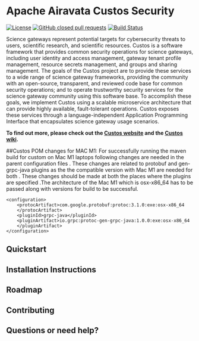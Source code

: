 <!--
    Licensed to the Apache Software Foundation (ASF) under one
    or more contributor license agreements.  See the NOTICE file
    distributed with this work for additional information
    regarding copyright ownership.  The ASF licenses this file
    to you under the Apache License, Version 2.0 (the
    "License"); you may not use this file except in compliance
    with the License.  You may obtain a copy of the License at

      http://www.apache.org/licenses/LICENSE-2.0

    Unless required by applicable law or agreed to in writing,
    software distributed under the License is distributed on an
    "AS IS" BASIS, WITHOUT WARRANTIES OR CONDITIONS OF ANY
    KIND, either express or implied.  See the License for the
    specific language governing permissions and limitations
    under the License.
-->

# Apache Airavata Custos Security

[![License](http://img.shields.io/badge/license-Apache--2-blue.svg?style=flat)](https://apache.org/licenses/LICENSE-2.0)
[![GitHub closed pull requests](https://img.shields.io/github/issues-pr-closed/apache/airavata-custos)](https://github.com/apache/airavata-custos/pulls?q=is%3Apr+is%3Aclosed)
[![Build Status](https://travis-ci.org/apache/airavata-custos.png?branch=develop)](https://travis-ci.org/github/apache/airavata-custos)

Science gateways represent potential targets for cybersecurity threats to users, scientific research, and scientific resources. Custos is a software framework that provides common security operations for science gateways, including user identity and access management, gateway tenant profile management, resource secrets management, and groups and sharing management. The goals of the Custos project are to provide these services to a wide range of science gateway frameworks, providing the community with an open-source, transparent, and reviewed code base for common security operations; and to operate trustworthy security services for the science gateway community using this software base. To accomplish these goals, we implement Custos using a scalable microservice architecture that can provide highly available, fault-tolerant operations. Custos exposes these services through a language-independent Application Programming Interface that encapsulates science gateway usage scenarios.

**To find out more, please check out the [Custos website](https://airavata.apache.org/custos/) and the [Custos wiki](https://cwiki.apache.org/confluence/display/CUSTOS/Home).**

##Custos POM changes for MAC M1:
For successfully running the maven build for custom on Mac M1 laptops following changes are needed in the parent configuration files . These changes are related to protobuf and gen-grpc-java plugins as the the compatible version with Mac M1 are needed for both . These changes should be made at both the places where the plugins are specified .The architecture of the Mac M1 which is osx-x86_64 has to be passed along with versions for build to be successful.


    <configuration>
        <protocArtifact>com.google.protobuf:protoc:3.1.0:exe:osx-x86_64
        </protocArtifact>
        <pluginId>grpc-java</pluginId>
        <pluginArtifact>io.grpc:protoc-gen-grpc-java:1.0.0:exe:osx-x86_64
        </pluginArtifact>
    </configuration>




## Quickstart

## Installation Instructions

## Roadmap

## Contributing

## Questions or need help?

